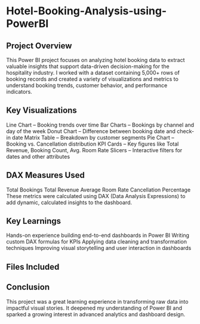 # Hotel-Booking-Analysis-using-PowerBI
## Project Overview
This Power BI project focuses on analyzing hotel booking data to extract valuable insights that support data-driven decision-making for the hospitality industry.
I worked with a dataset containing 5,000+ rows of booking records and created a variety of visualizations and metrics to understand booking trends, customer behavior, and performance indicators.

## Key Visualizations
Line Chart – Booking trends over time
Bar Charts – Bookings by channel and day of the week
Donut Chart – Difference between booking date and check-in date
Matrix Table – Breakdown by customer segments
Pie Chart – Booking vs. Cancellation distribution
KPI Cards – Key figures like Total Revenue, Booking Count, Avg. Room Rate
Slicers – Interactive filters for dates and other attributes
## DAX Measures Used
Total Bookings
Total Revenue
Average Room Rate
Cancellation Percentage
These metrics were calculated using DAX (Data Analysis Expressions) to add dynamic, calculated insights to the dashboard.
## Key Learnings
Hands-on experience building end-to-end dashboards in Power BI
Writing custom DAX formulas for KPIs
Applying data cleaning and transformation techniques
Improving visual storytelling and user interaction in dashboards
## Files Included

## Conclusion
This project was a great learning experience in transforming raw data into impactful visual stories. It deepened my understanding of Power BI and sparked a growing interest in advanced analytics and dashboard design.
